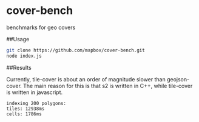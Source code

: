 cover-bench
===========

benchmarks for geo covers

##Usage

```bash
git clone https://github.com/mapbox/cover-bench.git
node index.js
```

##Results

Currently, tile-cover is about an order of magnitude slower than geojson-cover. The main reason for this is that s2 is written in C++, while tile-cover is written in javascript.

```
indexing 200 polygons:
tiles: 12938ms
cells: 1786ms
```